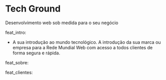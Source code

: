 # Tech Ground
Desenvolvimento web sob medida para o seu negócio

feat_intro:

- A sua introdução ao mundo tecnológico. A introdução da sua marca ou empresa para a Rede Mundial Web com acesso a todos clientes de forma segura e rápida.


feat_sobre:


feat_clientes: